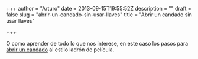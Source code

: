 +++
author = "Arturo"
date = 2013-09-15T19:55:52Z
description = ""
draft = false
slug = "abrir-un-candado-sin-usar-llaves"
title = "Abrir un candado sin usar llaves"

+++

O como aprender de todo lo que nos interese, en este caso los pasos para <a href="http://www.tested.com/art/makers/457488-how-pick-lock/">abrir un candado</a> al estilo ladrón de película.